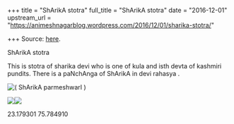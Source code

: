 +++
title = "ShArikA stotra"
full_title = "ShArikA stotra"
date = "2016-12-01"
upstream_url = "https://animeshnagarblog.wordpress.com/2016/12/01/sharika-stotra/"

+++
Source: [here](https://animeshnagarblog.wordpress.com/2016/12/01/sharika-stotra/).

ShArikA stotra 

This is stotra of sharika devi who is one of kula and isth devta of
kashmiri pundits. There is a paNchAnga of ShArikA in devi rahasya .

![( ShArikA parmeshwarI
)](https://animeshnagarblog.files.wordpress.com/2016/12/images-26.jpeg?w=700 "ShArikA parmeshwarI")

[![](https://animeshnagarblog.files.wordpress.com/2016/12/img_20161202_002831.jpg?w=700)](https://animeshnagarblog.files.wordpress.com/2016/12/img_20161202_002831.jpg)[![](https://animeshnagarblog.files.wordpress.com/2016/12/img_20161202_0028061.jpg?w=700)](https://animeshnagarblog.files.wordpress.com/2016/12/img_20161202_0028061.jpg)

23.179301 75.784910

